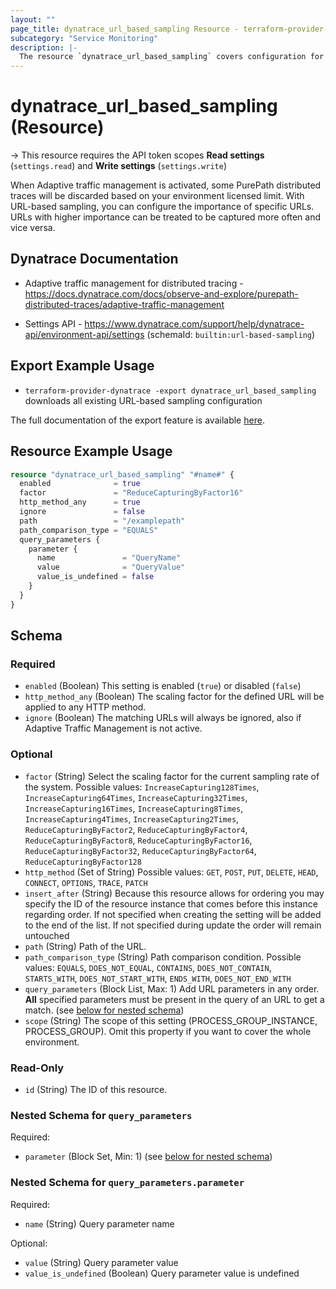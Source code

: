```yaml
---
layout: ""
page_title: dynatrace_url_based_sampling Resource - terraform-provider-dynatrace"
subcategory: "Service Monitoring"
description: |-
  The resource `dynatrace_url_based_sampling` covers configuration for URL-based sampling
---
```


# dynatrace_url_based_sampling (Resource)

-> This resource requires the API token scopes **Read settings** (`settings.read`) and **Write settings** (`settings.write`)

When Adaptive traffic management is activated, some PurePath distributed traces will be discarded based on your environment licensed limit. With URL-based sampling, you can configure the importance of specific URLs. URLs with higher importance can be treated to be captured more often and vice versa.

## Dynatrace Documentation

- Adaptive traffic management for distributed tracing - https://docs.dynatrace.com/docs/observe-and-explore/purepath-distributed-traces/adaptive-traffic-management

- Settings API - https://www.dynatrace.com/support/help/dynatrace-api/environment-api/settings (schemaId: `builtin:url-based-sampling`)

## Export Example Usage

- `terraform-provider-dynatrace -export dynatrace_url_based_sampling` downloads all existing URL-based sampling configuration

The full documentation of the export feature is available [here](https://registry.terraform.io/providers/dynatrace-oss/dynatrace/latest/docs/guides/export-v2).

## Resource Example Usage

```terraform
resource "dynatrace_url_based_sampling" "#name#" {
  enabled              = true
  factor               = "ReduceCapturingByFactor16"
  http_method_any      = true
  ignore               = false
  path                 = "/examplepath"
  path_comparison_type = "EQUALS"
  query_parameters {
    parameter {
      name               = "QueryName"
      value              = "QueryValue"
      value_is_undefined = false
    }
  }
}
```

<!-- schema generated by tfplugindocs -->
## Schema

### Required

- `enabled` (Boolean) This setting is enabled (`true`) or disabled (`false`)
- `http_method_any` (Boolean) The scaling factor for the defined URL will be applied to any HTTP method.
- `ignore` (Boolean) The matching URLs will always be ignored, also if Adaptive Traffic Management is not active.

### Optional

- `factor` (String) Select the scaling factor for the current sampling rate of the system. Possible values: `IncreaseCapturing128Times`, `IncreaseCapturing64Times`, `IncreaseCapturing32Times`, `IncreaseCapturing16Times`, `IncreaseCapturing8Times`, `IncreaseCapturing4Times`, `IncreaseCapturing2Times`, `ReduceCapturingByFactor2`, `ReduceCapturingByFactor4`, `ReduceCapturingByFactor8`, `ReduceCapturingByFactor16`, `ReduceCapturingByFactor32`, `ReduceCapturingByFactor64`, `ReduceCapturingByFactor128`
- `http_method` (Set of String) Possible values: `GET`, `POST`, `PUT`, `DELETE`, `HEAD`, `CONNECT`, `OPTIONS`, `TRACE`, `PATCH`
- `insert_after` (String) Because this resource allows for ordering you may specify the ID of the resource instance that comes before this instance regarding order. If not specified when creating the setting will be added to the end of the list. If not specified during update the order will remain untouched
- `path` (String) Path of the URL.
- `path_comparison_type` (String) Path comparison condition. Possible values: `EQUALS`, `DOES_NOT_EQUAL`, `CONTAINS`, `DOES_NOT_CONTAIN`, `STARTS_WITH`, `DOES_NOT_START_WITH`, `ENDS_WITH`, `DOES_NOT_END_WITH`
- `query_parameters` (Block List, Max: 1) Add URL parameters in any order. **All** specified parameters must be present in the query of an URL to get a match. (see [below for nested schema](#nestedblock--query_parameters))
- `scope` (String) The scope of this setting (PROCESS_GROUP_INSTANCE, PROCESS_GROUP). Omit this property if you want to cover the whole environment.

### Read-Only

- `id` (String) The ID of this resource.

<a id="nestedblock--query_parameters"></a>
### Nested Schema for `query_parameters`

Required:

- `parameter` (Block Set, Min: 1) (see [below for nested schema](#nestedblock--query_parameters--parameter))

<a id="nestedblock--query_parameters--parameter"></a>
### Nested Schema for `query_parameters.parameter`

Required:

- `name` (String) Query parameter name

Optional:

- `value` (String) Query parameter value
- `value_is_undefined` (Boolean) Query parameter value is undefined
 